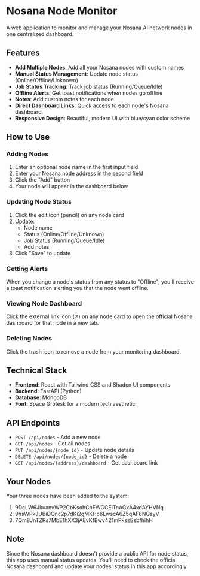 # Nosana Node Monitor

A web application to monitor and manage your Nosana AI network nodes in one centralized dashboard.

## Features

- **Add Multiple Nodes**: Add all your Nosana nodes with custom names
- **Manual Status Management**: Update node status (Online/Offline/Unknown)
- **Job Status Tracking**: Track job status (Running/Queue/Idle)
- **Offline Alerts**: Get toast notifications when nodes go offline
- **Notes**: Add custom notes for each node
- **Direct Dashboard Links**: Quick access to each node's Nosana dashboard
- **Responsive Design**: Beautiful, modern UI with blue/cyan color scheme

## How to Use

### Adding Nodes

1. Enter an optional node name in the first input field
2. Enter your Nosana node address in the second field
3. Click the "Add" button
4. Your node will appear in the dashboard below

### Updating Node Status

1. Click the edit icon (pencil) on any node card
2. Update:
   - Node name
   - Status (Online/Offline/Unknown)
   - Job Status (Running/Queue/Idle)
   - Add notes
3. Click "Save" to update

### Getting Alerts

When you change a node's status from any status to "Offline", you'll receive a toast notification alerting you that the node went offline.

### Viewing Node Dashboard

Click the external link icon (↗) on any node card to open the official Nosana dashboard for that node in a new tab.

### Deleting Nodes

Click the trash icon to remove a node from your monitoring dashboard.

## Technical Stack

- **Frontend**: React with Tailwind CSS and Shadcn UI components
- **Backend**: FastAPI (Python)
- **Database**: MongoDB
- **Font**: Space Grotesk for a modern tech aesthetic

## API Endpoints

- `POST /api/nodes` - Add a new node
- `GET /api/nodes` - Get all nodes
- `PUT /api/nodes/{node_id}` - Update node details
- `DELETE /api/nodes/{node_id}` - Delete a node
- `GET /api/nodes/{address}/dashboard` - Get dashboard link

## Your Nodes

Your three nodes have been added to the system:
1. 9DcLW6JkuanvWP2CbKsohChFWGCEiTnAGxA4xdAYHVNq
2. 9hsWPkJUBiDQnc2p7dKi2gMKHp6LwscA6Z5qAF8NGsyV
3. 7Qm8JnTZRs7MbE1hXX3jAEvKfBwv421mRkszBsbfhihH

## Note

Since the Nosana dashboard doesn't provide a public API for node status, this app uses manual status updates. You'll need to check the official Nosana dashboard and update your nodes' status in this app accordingly.
